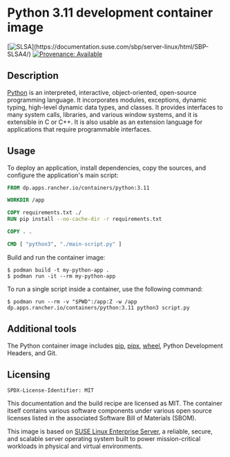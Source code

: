 # Python 3.11 development container image

[![SLSA](https://img.shields.io/badge/SLSA_(v1.0)-Build_L3-Green)](https://documentation.suse.com/sbp/server-linux/html/SBP-SLSA4/)
[![Provenance: Available](https://img.shields.io/badge/Provenance-Available-Green)](https://documentation.suse.com/container/all/html/Container-guide/index.html#container-verify)

## Description

[Python](https://www.python.org/) is an interpreted, interactive, object-oriented, open-source programming language. It incorporates modules, exceptions, dynamic typing, high-level dynamic data types, and classes. It provides interfaces to many system calls, libraries, and various window systems, and it is extensible in C or C++. It is also usable as an extension language for applications that require programmable interfaces.

## Usage

To deploy an application, install dependencies, copy the sources, and configure the application's main script:

```Dockerfile
FROM dp.apps.rancher.io/containers/python:3.11

WORKDIR /app

COPY requirements.txt ./
RUN pip install --no-cache-dir -r requirements.txt

COPY . .

CMD [ "python3", "./main-script.py" ]
```

Build and run the container image:

```ShellSession
$ podman build -t my-python-app .
$ podman run -it --rm my-python-app
```

To run a single script inside a container, use the following command:

```ShellSession
$ podman run --rm -v "$PWD":/app:Z -w /app dp.apps.rancher.io/containers/python:3.11 python3 script.py
```

## Additional tools

The Python container image includes [pip](https://pip.pypa.io/), [pipx](https://pipx.pypa.io/), [wheel](https://wheel.readthedocs.io/), Python Development Headers, and Git.

## Licensing

`SPDX-License-Identifier: MIT`

This documentation and the build recipe are licensed as MIT.
The container itself contains various software components under various open source licenses listed in the associated
Software Bill of Materials (SBOM).

This image is based on [SUSE Linux Enterprise Server](https://www.suse.com/products/server/), a reliable,
secure, and scalable server operating system built to power mission-critical workloads in physical and virtual environments.